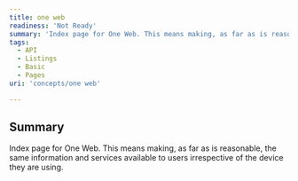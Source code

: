 ```yaml
---
title: one web
readiness: 'Not Ready'
summary: 'Index page for One Web. This means making, as far as is reasonable, the same information and services available to users irrespective of the device they are using.'
tags:
  - API
  - Listings
  - Basic
  - Pages
uri: 'concepts/one web'

---
```

## <span>Summary</span>

Index page for One Web. This means making, as far as is reasonable, the same information and services available to users irrespective of the device they are using.


